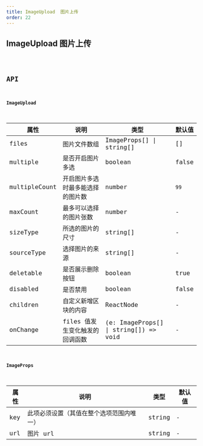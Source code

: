```yaml
---
title: ImageUpload  图片上传
order: 22
---
```


## ImageUpload 图片上传

<code src="./image-upload/index.tsx" />

## API

#### ImageUpload

| 属性 | 说明 | 类型 | 默认值 |
| --- | --- | --- | --- |
| files | 图片文件数组 | ImageProps[] \| string[] | [] |
| multiple | 是否开启图片多选 | boolean | false |
| multipleCount | 开启图片多选时最多能选择的图片数 | number | `99` |
| maxCount | 最多可以选择的图片张数 | number | - |
| sizeType | 所选的图片的尺寸 | string[] | - |
| sourceType | 选择图片的来源 | string[] | - |
| deletable | 是否展示删除按钮 | boolean | true |
| disabled | 是否禁用 | boolean | false |
| children | 自定义新增区块的内容 | ReactNode | - |
| onChange | files 值发生变化触发的回调函数 | (e: ImageProps[] \| string[]) => void | - |

#### ImageProps

| 属性 | 说明                                     | 类型   | 默认值 |
| ---- | ---------------------------------------- | ------ | ------ |
| key  | 此项必须设置（其值在整个选项范围内唯一） | string | -      |
| url  | 图片 url                                 | string | -      |
